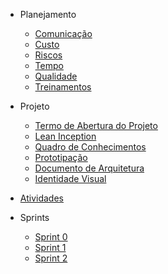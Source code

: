 - Planejamento

  - [Comunicação](planejamento/planejamento-de-comunicacao.md)
  - [Custo](planejamento/planejamento-de-custo.md)
  - [Riscos](planejamento/planejamento-de-riscos.md)
  - [Tempo](planejamento/planejamento-de-tempo.md)
  - [Qualidade](planejamento/planejamento-de-qualidade.md)
  - [Treinamentos](planejamento/treinamentos.md)

- Projeto

  - [Termo de Abertura do Projeto](projeto/termo-de-abertura-do-projeto.md)
  - [Lean Inception](projeto/lean-inception.md)
  - [Quadro de Conhecimentos](projeto/quatro-de-conhecimentos.md)
  - [Prototipação](projeto/prototipos.md)
  - [Documento de Arquitetura](projeto/documento-arquitetura.md)
  - [Identidade Visual](projeto/identidade-visual.md)

- [Atividades](gerencia/atividades/atividades.md)

- Sprints

  - [Sprint 0](gerencia/sprints/sprint0.md)
  - [Sprint 1](gerencia/sprints/sprint1.md)
  - [Sprint 2](gerencia/sprints/sprint2.md)
